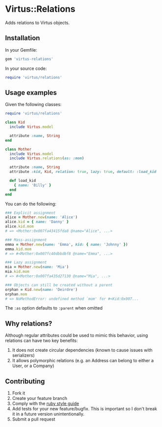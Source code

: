 # Virtus::Relations

Adds relations to Virtus objects.

## Installation

In your Gemfile:

```ruby
gem 'virtus-relations'
```

In your source code:

```ruby
require 'virtus/relations'
```

## Usage examples
Given the following classes:
```ruby
require 'virtus/relations'

class Kid
  include Virtus.model

  attribute :name, String
end

class Mother
  include Virtus.model
  include Virtus.relations(as: :mom)

  attribute :name, String
  attribute :kid, Kid, relation: true, lazy: true, default: :load_kid

  def load_kid
    { name: 'Billy' }
  end
end
```

You can do the following:
```ruby
### Explicit assignment
alice = Mother.new(name: 'Alice')
alice.kid = { name: 'Danny' }
alice.kid.mom
# => <Mother:0x007fa43415fda8 @name="Alice", ...>

### Mass-assignment
emma = Mother.new(name: 'Emma', kid: { name: 'Johnny' })
emma.kid.mom
# => #<Mother:0x007fc40dbbdbf8 @name="Emma", ...>

### Lazy assignment
mia = Mother.new(name: 'Mia')
mia.kid.mom
# => #<Mother:0x007fa435d27130 @name="Mia", ...>

### Objects can still be created without a parent
orphan = Kid.new(name: 'Deirdre')
orphan.mom
# => NoMethodError: undefined method `mom' for #<Kid:0x007...
```

The `:as` option defaults to `:parent` when omitted

## Why relations?
Although regular attributes could be used to mimic this behavior, using relations can have two key benefits:

1. It does not create circular dependencies (known to cause issues with serializers)
2. It allows polymorphic relations (e.g. an Address can belong to either a User, or a Company)

## Contributing

1. Fork it
2. Create your feature branch
3. Comply with the [ruby style guide](https://github.com/bbatsov/ruby-style-guide)
4. Add tests for your new feature/bugfix. This is important so I don't break it in a future version unintentionally.
5. Submit a pull request

